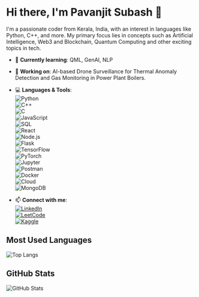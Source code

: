 # Hi there, I'm Pavanjit Subash 👋
I'm a passionate coder from Kerala, India, with an interest in languages like Python, C++, and more. My primary focus lies in concepts such as Artificial Intelligence, Web3 and Blockchain, Quantum Computing and other exciting topics in tech.

- 🌱 **Currently learning**: QML, GenAI, NLP 
- 🔭 **Working on**: AI-based Drone Surveillance for Thermal Anomaly Detection and Gas Monitoring in Power Plant Boilers.
- 💻 **Languages & Tools**:  
![Python](https://img.shields.io/badge/Python-3776AB?style=flat&logo=python&logoColor=white)  
  ![C++](https://img.shields.io/badge/C%2B%2B-00599C?style=flat&logo=c%2B%2B&logoColor=white)  
  ![C](https://img.shields.io/badge/C-00599C?style=flat&logo=c&logoColor=white)  
  ![JavaScript](https://img.shields.io/badge/JavaScript-F7DF1E?style=flat&logo=javascript&logoColor=black)  
  ![SQL](https://img.shields.io/badge/SQL-4479A1?style=flat&logo=sql&logoColor=white)  
  ![React](https://img.shields.io/badge/React-61DAFB?style=flat&logo=react&logoColor=black)  
  ![Node.js](https://img.shields.io/badge/Node.js-339933?style=flat&logo=node.js&logoColor=white)  
  ![Flask](https://img.shields.io/badge/Flask-000000?style=flat&logo=flask&logoColor=white)  
  ![TensorFlow](https://img.shields.io/badge/TensorFlow-FF6F00?style=flat&logo=tensorflow&logoColor=white)  
  ![PyTorch](https://img.shields.io/badge/PyTorch-EE4C2C?style=flat&logo=pytorch&logoColor=white)  
  ![Jupyter](https://img.shields.io/badge/Jupyter-FA0B00?style=flat&logo=jupyter&logoColor=white)  
  ![Postman](https://img.shields.io/badge/Postman-FF6C37?style=flat&logo=postman&logoColor=white)  
  ![Docker](https://img.shields.io/badge/Docker-2496ED?style=flat&logo=docker&logoColor=white)  
  ![Cloud](https://img.shields.io/badge/Cloud-4285F4?style=flat&logo=googlecloud&logoColor=white)  
  ![MongoDB](https://img.shields.io/badge/MongoDB-47A248?style=flat&logo=mongodb&logoColor=white)


- 📫 **Connect with me**:  
  [![LinkedIn](https://img.shields.io/badge/LinkedIn-0A66C2?style=flat&logo=linkedin&logoColor=white)](https://www.linkedin.com/in/pavanjit-subash-b622b3327/)  
  [![LeetCode](https://img.shields.io/badge/LeetCode-FFA116?style=flat&logo=leetcode&logoColor=white)](https://leetcode.com/u/Pavanjit_Subash/)  
  [![Kaggle](https://img.shields.io/badge/Kaggle-20BEFF?style=flat&logo=kaggle&logoColor=white)](https://www.kaggle.com/pavanjitsubash)

## Most Used Languages
![Top Langs](https://github-readme-stats.vercel.app/api/top-langs/?username=pavanjit09&layout=compact)

## GitHub Stats
![GitHub Stats](https://github-readme-stats.vercel.app/api?username=pavanjit09&show_icons=true&hide_title=true&count_private=true&hide=prs)
